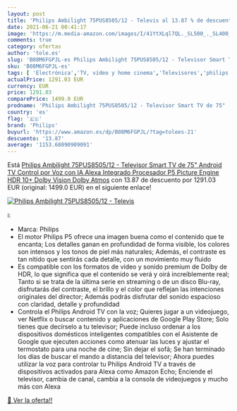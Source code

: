 ```yaml
---
layout: post
title: 'Philips Ambilight 75PUS8505/12 - Televis al 13.87 % de descuento'
date: 2021-06-21 00:41:17
image: 'https://m.media-amazon.com/images/I/41YtXLql7QL._SL500_._SL400_.jpg'
comments: true
category: ofertas
author: 'tole.es'
slug: 'B08M6FGPJL-es Philips Ambilight 75PUS8505/12 - Televisor Smart TV de 75"...'
sku: 'B08M6FGPJL-es'
tags: [ 'Electrónica','TV, vídeo y home cinema','Televisores','philips','smart','televisor','tv', ]
actualPrice: 1291.03 EUR
currency: EUR
price: 1291.03
comparePrice: 1499.0 EUR
prodname: 'Philips Ambilight 75PUS8505/12 - Televisor Smart TV de 75"  Android TV Control por Voz con IA  Alexa Integrado  Procesador P5 Picture Engine  HDR 10+  Dolby Vision  Dolby Atmos'
country: 'es'
flag: '🇪🇸'
brand: 'Philips'
buyurl: 'https://www.amazon.es/dp/B08M6FGPJL/?tag=tolees-21'
descuento: '13.87'
average: '1153.68090909091'
---
```


Está [Philips Ambilight 75PUS8505/12 - Televisor Smart TV de 75"  Android TV Control por Voz con IA  Alexa Integrado  Procesador P5 Picture Engine  HDR 10+  Dolby Vision  Dolby Atmos](https://www.amazon.es/dp/B08M6FGPJL/?tag=tolees-21) con 13.87 de descuento por 1291.03 EUR (original: 1499.0 EUR) en el siguiente enlace!

[![Philips Ambilight 75PUS8505/12 - Televis](https://m.media-amazon.com/images/I/41YtXLql7QL._SL500_._SL400_.jpg)](https://www.amazon.es/dp/B08M6FGPJL/?tag=tolees-21)

ℹ️:

- Marca: Philips
- El motor Philips P5 ofrece una imagen buena como el contenido que te encanta; Los detalles ganan en profundidad de forma visible, los colores son intensos y los tonos de piel más naturales; Además, el contraste es tan nítido que sentirás cada detalle, con un movimiento muy fluido
- Es compatible con los formatos de vídeo y sonido premium de Dolby de HDR, lo que significa que el contenido se verá y oirá increíblemente real; Tanto si se trata de la última serie en streaming o de un disco Blu-ray, disfrutarás del contraste, el brillo y el color que reflejan las intenciones originales del director; Además podrás disfrutar del sonido espacioso con claridad, detalle y profundidad
- Controla el Philips Android TV con la voz; Quieres jugar a un videojuego, ver Netflix o buscar contenido y aplicaciones de Google Play Store; Solo tienes que decírselo a tu televisor; Puede incluso ordenar a los dispositivos domésticos inteligentes compatibles con el Asistente de Google que ejecuten acciones como atenuar las luces y ajustar el termostato para una noche de cine; Sin dejar el sofá; Se han terminado los días de buscar el mando a distancia del televisor; Ahora puedes utilizar la voz para controlar tu Philips Android TV a través de dispositivos activados para Alexa como Amazon Echo; Enciende el televisor, cambia de canal, cambia a la consola de videojuegos y mucho más con Alexa

[🛒 Ver la oferta!!](https://www.amazon.es/dp/B08M6FGPJL/?tag=tolees-21)
